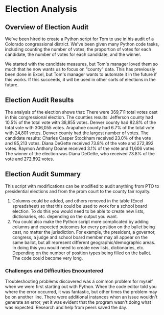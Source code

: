 # Election Analysis



## Overview of Election Audit
We've been hired to create a Python script for Tom to use in his audit of a Colorado congressional district. We've been given many Python code tasks, including counting the number of votes, the proportion of votes for each candidate, the number of votes for each candidate, and the winner.

We started with the candidate measures, but Tom's manager loved them so much that he now wants us to focus on "county" data. This has previously been done in Excel, but Tom's manager wants to automate it in the future if this works. If this succeeds, it will be used in other sorts of elections in the future.


## Election Audit Results
The analysis of the election shows that: There were 369,711 total votes cast in this congressional election. The counties results: Jefferson county had 10.5% of the total vote with 38,855 votes. Denver county had 82.8% of the total vote with 306,055 votes. Arapahoe county had 6.7% of the total vote with 24,801 votes. Denver county had the largest number of votes. The candidate results: Charles Casper Stockham received 23.0% of the vote and 85,213 votes. Diana DeGette received 73.8% of the vote and 272,892 votes. Raymon Anthony Doane received 3.1% of the vote and 11,606 votes. The winner of the election was Diana DeGette, who received 73.8% of the vote and 272,892 votes.

 
  

## Election Audit Summary
This script with modifications can be modified to audit anything from PTO to presidential elections and from the prom court to the county fair royalty. 
1. Columns could be added, and others removed in the table (Excel spreadsheet) so that this could be used to work for a school board election. To do this you would need to be able to create new lists, dictionaries, etc. depending on the output you want.
2. You could also make the Python script more complicated by adding columns and expected outcomes for every position on the ballet being cast, no matter the jurisdiction. For example, the president, a governor, congress, a judge and school board member may all appear on the same ballot, but all represent different geographic/demographic areas. In doing this you would need to create new lists, dictionaries, etc. Depending on the number of position types being filled on the ballot. The code could become very long.

### Challenges and Difficulties Encountered
Troubleshooting problems discovered was a common problem for myself when we were first starting out with Python. When the code editor told you where the error occurred, it was fantastic, but other times the problem may be on another line. There were additional instances when an issue wouldn't generate an error, yet it was evident that the program wasn't doing what was expected. Research and help from peers saved the day.

